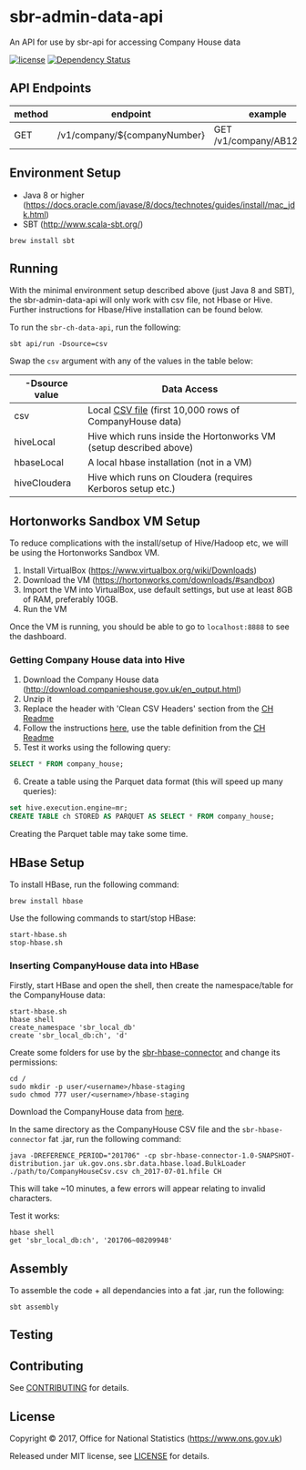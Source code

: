 # sbr-admin-data-api
An API for use by sbr-api for accessing Company House data

[![license](https://img.shields.io/github/license/mashape/apistatus.svg)]() [![Dependency Status](https://www.versioneye.com/user/projects/596f195e6725bd0027f25e93/badge.svg?style=flat-square)](https://www.versioneye.com/user/projects/596f195e6725bd0027f25e93)

## API Endpoints

| method | endpoint                     | example                  |
|--------|------------------------------|--------------------------|
| GET    | /v1/company/${companyNumber} | GET /v1/company/AB123456 |

## Environment Setup

* Java 8 or higher (https://docs.oracle.com/javase/8/docs/technotes/guides/install/mac_jdk.html)
* SBT (http://www.scala-sbt.org/)

```shell
brew install sbt
```

## Running

With the minimal environment setup described above (just Java 8 and SBT), the sbr-admin-data-api will only work with csv file, not Hbase or Hive. Further instructions for Hbase/Hive installation can be found below.

To run the `sbr-ch-data-api`, run the following:

``` shell
sbt api/run -Dsource=csv
```

Swap the `csv` argument with any of the values in the table below:

| -Dsource value | Data Access                                                                                     |
|----------------|-------------------------------------------------------------------------------------------------|
| csv            | Local [CSV file](./conf/sample/company_house_data.csv) (first 10,000 rows of CompanyHouse data) |
| hiveLocal      | Hive which runs inside the Hortonworks VM (setup described above)                               |
| hbaseLocal     | A local hbase installation (not in a VM)                                                        |
| hiveCloudera   | Hive which runs on Cloudera (requires Kerboros setup etc.)                                      |

## Hortonworks Sandbox VM Setup

To reduce complications with the install/setup of Hive/Hadoop etc, we will be using the Hortonworks Sandbox VM.

1. Install VirtualBox (https://www.virtualbox.org/wiki/Downloads)
2. Download the VM (https://hortonworks.com/downloads/#sandbox)
3. Import the VM into VirtualBox, use default settings, but use at least 8GB of RAM, preferably 10GB.
4. Run the VM

Once the VM is running, you should be able to go to `localhost:8888` to see the dashboard.

### Getting Company House data into Hive

1. Download the Company House data (http://download.companieshouse.gov.uk/en_output.html)
2. Unzip it
3. Replace the header with 'Clean CSV Headers' section from the [CH Readme](CH.md)
4. Follow the instructions [here](https://hortonworks.com/hadoop-tutorial/how-to-use-hcatalog-basic-pig-hive-commands/#download-example-data), use the table definition from the [CH Readme](CH.md)
5. Test it works using the following query:

```SQL
SELECT * FROM company_house;
```

6. Create a table using the Parquet data format (this will speed up many queries):

```SQL
set hive.execution.engine=mr;
CREATE TABLE ch STORED AS PARQUET AS SELECT * FROM company_house;
```

Creating the Parquet table may take some time.

## HBase Setup

To install HBase, run the following command:

```shell
brew install hbase
```

Use the following commands to start/stop HBase:

```shell
start-hbase.sh
stop-hbase.sh
```

### Inserting CompanyHouse data into HBase

Firstly, start HBase and open the shell, then create the namespace/table for the CompanyHouse data:

```shell
start-hbase.sh
hbase shell
create_namespace 'sbr_local_db'
create 'sbr_local_db:ch', 'd'
```

Create some folders for use by the [sbr-hbase-connector](https://github.com/ONSdigital/sbr-hbase-connector) and change its permissions:

```shell
cd /
sudo mkdir -p user/<username>/hbase-staging
sudo chmod 777 user/<username>/hbase-staging
```

Download the CompanyHouse data from [here](http://download.companieshouse.gov.uk/en_output.html).

In the same directory as the CompanyHouse CSV file and the `sbr-hbase-connector` fat .jar, run the following command:

```shell
java -DREFERENCE_PERIOD="201706" -cp sbr-hbase-connector-1.0-SNAPSHOT-distribution.jar uk.gov.ons.sbr.data.hbase.load.BulkLoader ./path/to/CompanyHouseCsv.csv ch_2017-07-01.hfile CH
```

This will take ~10 minutes, a few errors will appear relating to invalid characters.

Test it works:

```shell
hbase shell
get 'sbr_local_db:ch', '201706~08209948'
```

## Assembly

To assemble the code + all dependancies into a fat .jar, run the following:

```shell
sbt assembly
```

## Testing

## Contributing

See [CONTRIBUTING](CONTRIBUTING.md) for details.

## License

Copyright ©‎ 2017, Office for National Statistics (https://www.ons.gov.uk)

Released under MIT license, see [LICENSE](LICENSE) for details.
